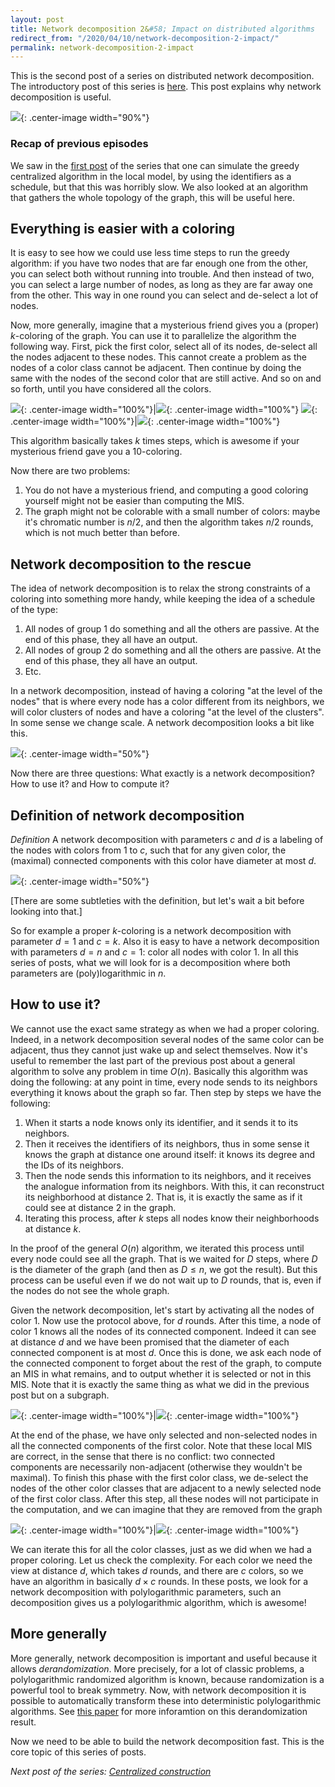 ```yaml
---
layout: post
title: Network decomposition 2&#58; Impact on distributed algorithms
redirect_from: "/2020/04/10/network-decomposition-2-impact/"
permalink: network-decomposition-2-impact
---
```


This is the second post of a series on distributed network decomposition. 
The introductory post of this series is 
[here](https://discrete-notes.github.io/network-decomposition-0). 
This post explains why network decomposition is useful. 

![](../assets/caravane-2.jpg){: .center-image width="90%"}

### Recap of previous episodes

We saw in the 
[first post](https://discrete-notes.github.io/network-decomposition-1-local-algorithms) 
of the series that one can simulate the greedy centralized algorithm in the local 
model, by using the identifiers as a schedule, but that this was horribly slow.
We also looked at an algorithm that gathers the whole topology of the graph, this
will be useful here.

## Everything is easier with a coloring

It is easy to see how we could use less time steps to run the greedy algorithm: 
if you have two nodes that are far enough one from the other, you can select 
both without running into trouble. And then instead of two, you can select a
large number of nodes, as long as they are far away one from the other. 
This way in one round you can select and de-select a lot of nodes.  

Now, more generally, imagine that a mysterious friend gives you a (proper) 
$k$-coloring of the graph. You can use it to parallelize the algorithm the 
following way. First, pick the first color, select all of its nodes, de-select 
all the nodes adjacent to these nodes. This cannot create a problem as the nodes
of a color class cannot be adjacent. Then continue by doing the same with the 
nodes of the second color that are still active. And so on and so 
forth, until you have considered all the colors.
 
![](../assets/MIS-coloring-1.png){: .center-image width="100%"}|![](../assets/MIS-coloring-2.png){: .center-image width="100%"}
![](../assets/MIS-coloring-3.png){: .center-image width="100%"}|![](../assets/MIS-coloring-4.png){: .center-image width="100%"}

This algorithm basically takes $k$ times steps, which is awesome if your mysterious 
friend gave you a 10-coloring. 

Now there are two problems: 

1. You do not have a mysterious friend, and computing a good coloring yourself might not be 
easier than computing the MIS.
2. The graph might not be colorable with a small number of colors: maybe it's
chromatic number is $n/2$, and then the algorithm takes $n/2$ rounds, which is 
not much better than before.

## Network decomposition to the rescue

The idea of network decomposition is to relax the strong constraints of a 
coloring into something more handy, while keeping the idea of a schedule of the 
type:

1. All nodes of group 1 do something and all the others are passive. At the end 
of this phase, they all have an output.
2. All nodes of group 2 do something and all the others are passive. At the end 
of this phase, they all have an output.
3. Etc.

In a network decomposition, instead of having a coloring "at the level of the nodes" that 
is where every node has a color different from its neighbors, we will color 
clusters of nodes and have a coloring "at the level of the clusters". In some 
sense we change scale. A network decomposition looks a bit like this.

![](../assets/impact-decompo-6.png){: .center-image width="50%"}

Now there are three questions: What exactly is a network decomposition? 
How to use it? and How to compute it?

## Definition of network decomposition

*Definition* A network decomposition with parameters $c$ and $d$ is a labeling of 
the nodes with colors from 1 to $c$, such that for any given color, the (maximal)
connected components with this color have diameter at most $d$.

![](../assets/impact-decompo-5.png){: .center-image width="50%"}

[There are some subtleties with the definition, but let's wait a bit before 
looking into that.]

So for example a proper $k$-coloring is a network decomposition with parameter 
$d=1$ and $c=k$. Also it is easy to have a network decomposition with parameters
$d=n$ and $c=1$: color all nodes with color 1. 
In all this series of posts, what we will look for is a decomposition where both 
parameters are (poly)logarithmic in $n$.

## How to use it?

We cannot use the exact same strategy as when we had a proper coloring. Indeed, 
in a network decomposition several nodes of the same color can be adjacent, thus 
they cannot just wake up and select themselves. 
Now it's useful to remember the last part of the previous post about a general
algorithm to solve any problem in time $O(n)$. 
Basically this algorithm was doing the following: at any point in time, every 
node sends to its neighbors everything it knows about the graph so far. Then
step by steps we have the following:

1. When it starts a node knows only its identifier, and it sends it to its 
neighbors. 
2. Then it receives the identifiers of its neighbors, thus in some sense it knows 
the graph at distance one around itself: it knows its degree and the IDs of its 
neighbors.
3. Then the node sends this information to its neighbors, and it receives the 
analogue information from its neighbors. With this, it can reconstruct its 
neighborhood at distance 2. That is, it is exactly the same as if it could see 
at distance 2 in the graph.
4. Iterating this process, after $k$ steps all nodes know their neighborhoods 
at distance $k$. 

In the proof of the general $O(n)$ algorithm, we iterated this process until 
every node could see all the graph. That is we waited for $D$ steps, where $D$ 
is the diameter of the graph (and then as $D \leq n$, we got the result). But this 
process can be useful even if we do not wait up to $D$ rounds, that is, even if 
the nodes do not see the whole graph. 

Given the network decomposition, let's start by activating all the nodes of 
color 1. Now use the protocol above, for $d$ rounds. After this time, a node of
color 1 knows all the nodes of its connected component. Indeed it can see at 
distance $d$ and we have been promised that the diameter of each connected 
component is at most $d$. Once this is done, we ask each node of the connected 
component to forget about the rest of the graph, to compute an MIS in what 
remains, and to output whether it is selected or not in this MIS. Note that it 
is exactly the same thing as what we did in the previous post but on a subgraph.

![](../assets/impact-decompo-1.png){: .center-image width="100%"}|![](../assets/impact-decompo-3.png){: .center-image width="100%"}

At the end of the phase, we have only selected and non-selected nodes in all the 
connected components of the first color. Note that these local MIS are correct, 
in the sense that there is no conflict: two connected components are necessarily 
non-adjacent (otherwise they wouldn't be maximal). To finish this phase with the 
first color class, we de-select the nodes of the other color classes that are 
adjacent to a newly selected node of the first color class. After this step, all
these nodes will not participate in the computation, and we can imagine that 
they are removed from the graph

![](../assets/impact-decompo-2.png){: .center-image width="100%"}|![](../assets/impact-decompo-4.png){: .center-image width="100%"} 

We can iterate this for all the color classes, just as we did when we had a 
proper coloring. Let us check the complexity. For each color we need the view at 
distance $d$, which takes $d$ rounds, and there are $c$ colors, so we have an 
algorithm in basically $d\times c$ rounds. 
In these posts, we look for a network decomposition 
with polylogarithmic parameters, such an decomposition gives us a 
polylogarithmic algorithm, which is awesome!

## More generally

More generally, network decomposition is important and useful because it 
allows *derandomization*. More precisely, for a lot of classic 
problems, a polylogarithmic randomized algorithm is known, because 
randomization is a powerful tool to break symmetry.
Now, with network decomposition it is possible to automatically 
transform these into deterministic polylogarithmic algorithms. 
See [this paper](https://arxiv.org/pdf/1711.02194.pdf) for 
more inforamtion on this derandomization result.



Now we need to be able to build the network decomposition fast. This is the 
core topic of this series of posts.



*Next post of the series: [Centralized construction](https://discrete-notes.github.io/network-decomposition-3-centralized)*


 

